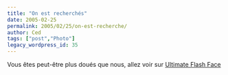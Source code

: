 ```yaml
---
title: "On est recherchés"
date: 2005-02-25
permalink: 2005/02/25/on-est-recherche/
author: Ced
tags: ["post","Photo"]
legacy_wordpress_id: 35
---
```


<img src="https://64k.be/wp-content/uploads/2006/portraits-robot.jpg" alt="" /><br />
Vous êtes peut-être plus doués que nous, allez voir sur <a href="http://flashface.ctapt.de/" hreflang="en">Ultimate Flash Face</a>

<!-- excerpt -->
